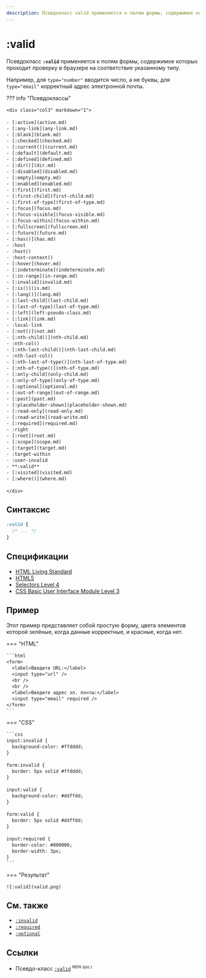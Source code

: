 ```yaml
---
description: Псевдокласс valid применяется к полям формы, содержимое которых проходит проверку в браузере на соответствие указанному типу
---
```


# :valid

Псевдокласс **`:valid`** применяется к полям формы, содержимое которых проходит проверку в браузере на соответствие указанному типу.

Например, для `type="number"` вводится число, а не буквы, для `type="email"` корректный адрес электронной почты.

??? info "Псевдоклассы"

    <div class="col3" markdown="1">

    - [:active](active.md)
    - [:any-link](any-link.md)
    - [:blank](blank.md)
    - [:checked](checked.md)
    - [:current()](current.md)
    - [:default](default.md)
    - [:defined](defined.md)
    - [:dir()](dir.md)
    - [:disabled](disabled.md)
    - [:empty](empty.md)
    - [:enabled](enabled.md)
    - [:first](first.md)
    - [:first-child](first-child.md)
    - [:first-of-type](first-of-type.md)
    - [:focus](focus.md)
    - [:focus-visible](focus-visible.md)
    - [:focus-within](focus-within.md)
    - [:fullscreen](fullscreen.md)
    - [:future](future.md)
    - [:has()](has.md)
    - :host
    - :host()
    - :host-context()
    - [:hover](hover.md)
    - [:indeterminate](indeterminate.md)
    - [:in-range](in-range.md)
    - [:invalid](invalid.md)
    - [:is()](is.md)
    - [:lang()](lang.md)
    - [:last-child](last-child.md)
    - [:last-of-type](last-of-type.md)
    - [:left](left-pseudo-class.md)
    - [:link](link.md)
    - :local-link
    - [:not()](not.md)
    - [:nth-child()](nth-child.md)
    - :nth-col()
    - [:nth-last-child()](nth-last-child.md)
    - :nth-last-col()
    - [:nth-last-of-type()](nth-last-of-type.md)
    - [:nth-of-type()](nth-of-type.md)
    - [:only-child](only-child.md)
    - [:only-of-type](only-of-type.md)
    - [:optional](optional.md)
    - [:out-of-range](out-of-range.md)
    - [:past](past.md)
    - [:placeholder-shown](placeholder-shown.md)
    - [:read-only](read-only.md)
    - [:read-write](read-write.md)
    - [:required](required.md)
    - :right
    - [:root](root.md)
    - [:scope](scope.md)
    - [:target](target.md)
    - :target-within
    - :user-invalid
    - **:valid**
    - [:visited](visited.md)
    - [:where()](where.md)

    </div>

## Синтаксис

```css
:valid {
  /* ... */
}
```

## Спецификации

- [HTML Living Standard](https://html.spec.whatwg.org/multipage/semantics-other.html#selector-valid)
- [HTML5](https://www.w3.org/TR/html50/#selector-valid)
- [Selectors Level 4](https://drafts.csswg.org/selectors-4/#validity-pseudos)
- [CSS Basic User Interface Module Level 3](https://drafts.csswg.org/css-ui-3/#pseudo-validity)

## Пример

Этот пример представляет собой простую форму, цвета элементов которой зелёные, когда данные корректные, и красные, когда нет.

=== "HTML"

    ```html
    <form>
      <label>Введите URL:</label>
      <input type="url" />
      <br />
      <br />
      <label>Введите адрес эл. почты:</label>
      <input type="email" required />
    </form>
    ```

=== "CSS"

    ```css
    input:invalid {
      background-color: #ffdddd;
    }

    form:invalid {
      border: 5px solid #ffdddd;
    }

    input:valid {
      background-color: #ddffdd;
    }

    form:valid {
      border: 5px solid #ddffdd;
    }

    input:required {
      border-color: #800000;
      border-width: 3px;
    }
    ```

=== "Результат"

    ![:valid](valid.png)

## См. также

- [`:invalid`](invalid.md)
- [`:required`](required.md)
- [`:optional`](optional.md)

## Ссылки

- Псевдо-класс [`:valid`](https://developer.mozilla.org/ru/docs/Web/CSS/:valid) <sup><small>MDN (рус.)</small></sup>
